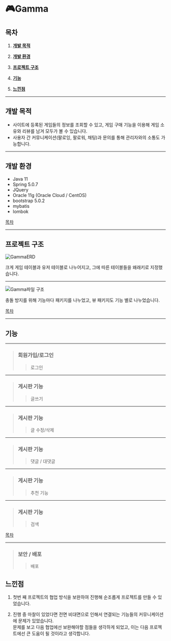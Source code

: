 # 🎮Gamma
## 목차
1. [**개발 목적**](#개발-목적)

2. [**개발 환경**](#개발-환경)

3. [**프로젝트 구조**](#프로젝트-구조)

4. [**기능**](#기능)

5. [**느낀점**](#느낀점)
---

## 개발 목적
* 사이트에 등록된 게임들의 정보를 조회할 수 있고, 게임 구매 기능을 이용해 게임 소유와 리뷰를 남겨 모두가 볼 수 있습니다. 
* 사용자 간 커뮤니케이션(팔로잉, 팔로워, 채팅)과 문의를 통해 관리자와의 소통도 가능합니다.

---

## 개발 환경
* Java 11
* Spring 5.0.7
* JQuery
* Oracle 11g (Oracle Cloud / CentOS)
* bootstrap 5.0.2
* mybatis
* lombok

[목차](#목차)

---
## 프로젝트 구조

![GammaERD](https://user-images.githubusercontent.com/85823060/138556497-7ae1d0fc-47c1-464b-91c5-b961da713d75.png)

크게 게임 테이블과 유저 테이블로 나누어지고, 그에 따른 테이블들을 왜래키로 지정했습니다.

---

![Gamma파일 구조](https://user-images.githubusercontent.com/85823060/138556655-2a0b9359-4d6f-44f5-a768-cc6eeec1b7a5.png)

충돌 방지를 위해 기능마다 패키지를 나누었고, 뷰 패키지도 기능 별로 나누었습니다.

[목차](#목차)

---

## 기능

---
> ### 회원가입/로그인
>> 로그인

---

> ### 게시판 기능
>> 글쓰기

---

> ### 게시판 기능
>> 글 수정/삭제

---

> ### 게시판 기능
>>댓글 / 대댓글

---

> ### 게시판 기능
>>추천 기능

---
> ### 게시판 기능
>>검색 

[목차](#목차)

---

> ### 보안 / 배포
>> 배포


## 느낀점

1. 첫번 째 프로젝트의 협업 방식을 보완하여 진행해 순조롭게 프로젝트를 만들 수 있었습니다.

2. 진행 중 마찰이 있었다면 전면 비대면으로 인해서 연결되는 기능들의 커뮤니케이션에 문제가 있었습니다.    
   문제를 보고 다음 협업에선 보완해야할 점들을 생각하게 되었고, 이는 다음 프로젝트에선 큰 도움이 될 것이라고 생각합니다.
